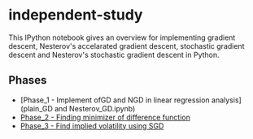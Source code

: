 # independent-study
This IPython notebook gives an overview for implementing gradient descent, Nesterov's accelarated gradient descent, stochastic gradient descent and Nesterov's stochastic gradient descent in Python.

## Phases
- [Phase_1 - Implement ofGD and NGD in linear regression analysis](plain_GD and Nesterov_GD.ipynb)
- [Phase_2 - Finding minimizer of difference function](phase2.ipynb)
- [Phase_3 - Find implied volatility using SGD](phase3.ipynb)
